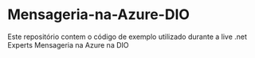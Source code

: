 # Mensageria-na-Azure-DIO
Este repositório contem o código de exemplo utilizado durante a live .net Experts Mensageria na Azure na DIO
